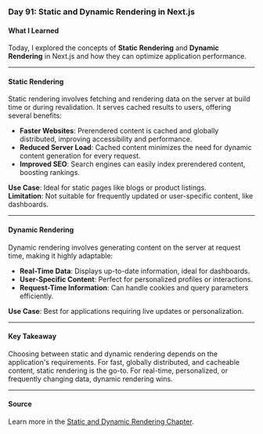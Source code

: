 ### **Day 91: Static and Dynamic Rendering in Next.js**

#### **What I Learned**
Today, I explored the concepts of **Static Rendering** and **Dynamic Rendering** in Next.js and how they can optimize application performance.

---

#### **Static Rendering**
Static rendering involves fetching and rendering data on the server at build time or during revalidation. It serves cached results to users, offering several benefits:  
- **Faster Websites**: Prerendered content is cached and globally distributed, improving accessibility and performance.  
- **Reduced Server Load**: Cached content minimizes the need for dynamic content generation for every request.  
- **Improved SEO**: Search engines can easily index prerendered content, boosting rankings.  

**Use Case**: Ideal for static pages like blogs or product listings.  
**Limitation**: Not suitable for frequently updated or user-specific content, like dashboards.  

---

#### **Dynamic Rendering**
Dynamic rendering involves generating content on the server at request time, making it highly adaptable:  
- **Real-Time Data**: Displays up-to-date information, ideal for dashboards.  
- **User-Specific Content**: Perfect for personalized profiles or interactions.  
- **Request-Time Information**: Can handle cookies and query parameters efficiently.  

**Use Case**: Best for applications requiring live updates or personalization.  

---

#### **Key Takeaway**
Choosing between static and dynamic rendering depends on the application's requirements. For fast, globally distributed, and cacheable content, static rendering is the go-to. For real-time, personalized, or frequently changing data, dynamic rendering wins.

---

#### **Source**
Learn more in the [Static and Dynamic Rendering Chapter](https://nextjs.org/learn/dashboard-app/static-and-dynamic-rendering).

